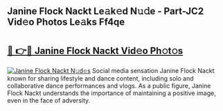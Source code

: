 ## Janine Flock Nackt Le𝚊k𝚎d N𝚞𝚍e - Part-JC2 Vid𝚎o Photos Le𝚊ks Ff4qe

# <h2><a href="http://fb13eo.evod.top/?m=Janine+Flock+Nackt">🔗 👉🔴 Janine Flock Nackt Vid𝚎o Ph𝚘t𝚘s</a></h2>

[![Janine Flock Nackt N𝚞d𝚎s](https://i.imgur.com/8V9OHl7.gif)](http://fb13eo.evod.top/?m=Janine+Flock+Nackt)
Social media sensation Janine Flock Nackt known for sharing lifestyle and dance content, including solo and collaborative dance performances and vlogs. As a public figure, Janine Flock Nackt understands the importance of maintaining a positive image, even in the face of adversity. 
